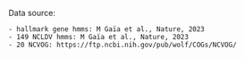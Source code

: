 Data source:

    - hallmark gene hmms: M Gaïa et al., Nature, 2023
    - 149 NCLDV hmms: M Gaïa et al., Nature, 2023
    - 20 NCVOG: https://ftp.ncbi.nih.gov/pub/wolf/COGs/NCVOG/